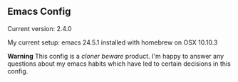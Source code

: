 ## Emacs Config

Current version: 2.4.0

My current setup: emacs 24.5.1 installed with homebrew on OSX 10.10.3

__Warning__ This config is a _cloner beware_ product. I'm happy to answer any questions about my emacs habits which have led to certain decisions in this config.
